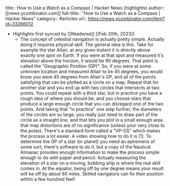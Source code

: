 title:: How to Use a Watch as a Compass | Hacker News (highlights)
author:: [[news.ycombinator.com]]
full-title:: "How to Use a Watch as a Compass | Hacker News"
category:: #articles
url:: https://news.ycombinator.com/item?id=33266012

- Highlights first synced by [[Readwise]] [[Feb 20th, 2023]]
	- The concept of celestial navigation is actually pretty simple. Actually doing it requires physical skill.
	  The general idea is this. Take for example the star Altair, at any given instant it is directly above exactly one spot on Earth. If you were at that spot and measured it's elevation above the horizon, it would be 90 degrees. That point is called the "Geographic Position (GP)". So, if you were at some unknown location and measured Altair to be 45 degrees, you would know you were 45 degrees from Altair's GP, and all of the points satisfying that can be plotted as a circle on a map. Repeat that for another star and you end up with two circles that intersects at two points. You could repeat with a third star, but in practice you have a rough idea of where you should be, and you choose stars that produce a large enough circle that you can disregard one of the two points. And taking that "in practice" one step further, the diameters of the circles are so large, you really just need to draw part of the circle as a straight line, and that lets you plot in a small enough area that map distortions are of no significance (unless your very close to the poles). There's a standard form called a "VP-OS" which makes the process a lot easier. A video showing how to do it is [1].
	  To determine the GP of a star (or planet) you need an ephemeris of some sort, there's software to do it, but a copy of the Nautical Almanac provides enough information to make the process simple enough to do with paper and pencil.
	  Actually measuring the elevation of a star on a moving, bobbing ship is where the real skill comes in. At the equator, being off by one degree means your result will be off by about 60 miles. Skilled navigators can fix their position within a few hundred feet!
